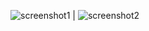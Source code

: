 ![screenshot1](https://user-images.githubusercontent.com/82586557/166108507-3ca8f5cc-8b7e-429c-ac19-8e660fa1345d.png)  |  ![screenshot2](https://user-images.githubusercontent.com/82586557/166108513-c9500899-060b-43fa-940d-7035f849e836.png)


